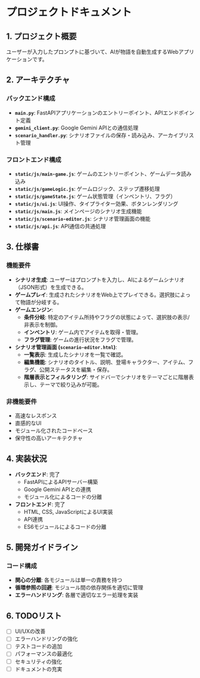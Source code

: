 # プロジェクトドキュメント

## 1. プロジェクト概要

ユーザーが入力したプロンプトに基づいて、AIが物語を自動生成するWebアプリケーションです。

## 2. アーキテクチャ

### バックエンド構成

- **`main.py`**: FastAPIアプリケーションのエントリーポイント、APIエンドポイント定義
- **`gemini_client.py`**: Google Gemini APIとの通信処理
- **`scenario_handler.py`**: シナリオファイルの保存・読み込み、アーカイブリスト管理

### フロントエンド構成

- **`static/js/main-game.js`**: ゲームのエントリーポイント、ゲームデータ読み込み
- **`static/js/gameLogic.js`**: ゲームロジック、ステップ遷移処理
- **`static/js/gameState.js`**: ゲーム状態管理（インベントリ、フラグ）
- **`static/js/ui.js`**: UI操作、タイプライター効果、ボタンレンダリング
- **`static/js/main.js`**: メインページのシナリオ生成機能
- **`static/js/scenario-editor.js`**: シナリオ管理画面の機能
- **`static/js/api.js`**: API通信の共通処理

## 3. 仕様書

### 機能要件

- **シナリオ生成**: ユーザーはプロンプトを入力し、AIによるゲームシナリオ（JSON形式）を生成できる。
- **ゲームプレイ**: 生成されたシナリオをWeb上でプレイできる。選択肢によって物語が分岐する。
- **ゲームエンジン**: 
    - **条件分岐**: 特定のアイテム所持やフラグの状態によって、選択肢の表示/非表示を制御。
    - **インベントリ**: ゲーム内でアイテムを取得・管理。
    - **フラグ管理**: ゲームの進行状況をフラグで管理。
- **シナリオ管理画面 (`scenario-editor.html`)**:
    - **一覧表示**: 生成したシナリオを一覧で確認。
    - **編集機能**: シナリオのタイトル、説明、登場キャラクター、アイテム、フラグ、公開ステータスを編集・保存。
    - **階層表示とフィルタリング**: サイドバーでシナリオをテーマごとに階層表示し、テーマで絞り込みが可能。

### 非機能要件

- 高速なレスポンス
- 直感的なUI
- モジュール化されたコードベース
- 保守性の高いアーキテクチャ

## 4. 実装状況

- **バックエンド**: 完了
    - FastAPIによるAPIサーバー構築
    - Google Gemini APIとの連携
    - モジュール化によるコードの分離
- **フロントエンド**: 完了
    - HTML, CSS, JavaScriptによるUI実装
    - API連携
    - ES6モジュールによるコードの分離

## 5. 開発ガイドライン

### コード構成

- **関心の分離**: 各モジュールは単一の責務を持つ
- **循環参照の回避**: モジュール間の依存関係を適切に管理
- **エラーハンドリング**: 各層で適切なエラー処理を実装

## 6. TODOリスト

- [ ] UI/UXの改善
- [ ] エラーハンドリングの強化
- [ ] テストコードの追加
- [ ] パフォーマンスの最適化
- [ ] セキュリティの強化
- [ ] ドキュメントの充実